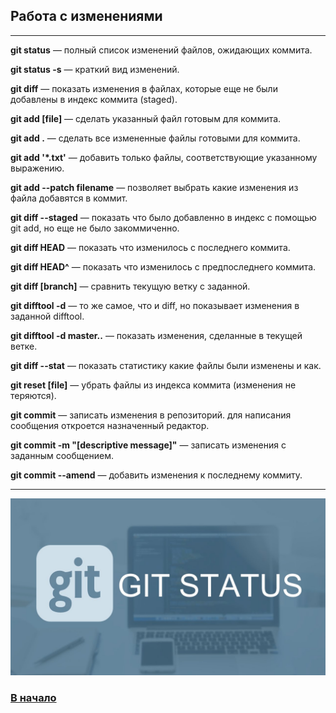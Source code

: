## Работа с изменениями
---
**git status** — полный список изменений файлов, ожидающих коммита.

**git status -s** — краткий вид изменений.

**git diff** — показать изменения в файлах, которые еще не были добавлены в индекс коммита (staged).

**git add [file]** — сделать указанный файл готовым для коммита.

**git add .** — сделать все измененные файлы готовыми для коммита.

**git add '*.txt'** — добавить только файлы, соответствующие указанному выражению.

**git add --patch filename** — позволяет выбрать какие изменения из файла добавятся в коммит.

**git diff --staged** — показать что было добавленно в индекс с помощью git add, но еще не было закоммиченно.

**git diff HEAD** — показать что изменилось с последнего коммита.

**git diff HEAD^** — показать что изменилось с предпоследнего коммита.

**git diff [branch]** — сравнить текущую ветку с заданной.

**git difftool -d** — то же самое, что и diff, но показывает изменения в заданной difftool.

**git difftool -d master..** — показать изменения, сделанные в текущей ветке.

**git diff --stat** — показать статистику какие файлы были изменены и как.

**git reset [file]** — убрать файлы из индекса коммита (изменения не теряются).

**git commit** — записать изменения в репозиторий. для написания сообщения откроется назначенный редактор.

**git commit -m "[descriptive message]"** — записать изменения с заданным сообщением.

**git commit --amend** — добавить изменения к последнему коммиту.

---

![git-status](./assets/git-status.jpg)

### [В начало](./readme.md)